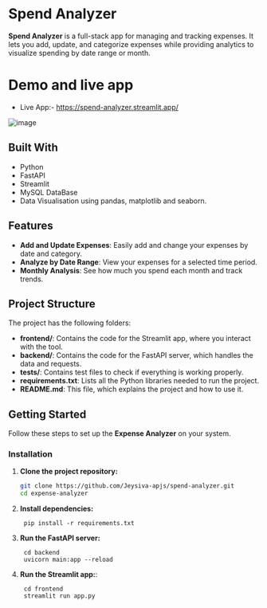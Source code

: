 # Spend Analyzer

**Spend Analyzer** is a full-stack app for managing and tracking expenses. It lets you add, update, and categorize expenses while providing analytics to visualize spending by date range or month.

# Demo and live app

- Live App:-  https://spend-analyzer.streamlit.app/

![image](https://github.com/user-attachments/assets/5ad9e676-5de3-4b94-a074-4ee9903684dc)



## Built With

- Python
- FastAPI
- Streamlit
- MySQL DataBase
- Data Visualisation using pandas, matplotlib and seaborn.

## Features

- **Add and Update Expenses**: Easily add and change your expenses by date and category.
- **Analyze by Date Range**: View your expenses for a selected time period.
- **Monthly Analysis**: See how much you spend each month and track trends.

## Project Structure

The project has the following folders:

- **frontend/**: Contains the code for the Streamlit app, where you interact with the tool.
- **backend/**: Contains the code for the FastAPI server, which handles the data and requests.
- **tests/**: Contains test files to check if everything is working properly.
- **requirements.txt**: Lists all the Python libraries needed to run the project.
- **README.md**: This file, which explains the project and how to use it.

## Getting Started

Follow these steps to set up the **Expense Analyzer** on your system.


### Installation

1. **Clone the project repository:**
   ```bash
   git clone https://github.com/Jeysiva-apjs/spend-analyzer.git
   cd expense-analyzer

2. **Install dependencies:**  
   ```commandline
    pip install -r requirements.txt
   ```

3. **Run the FastAPI server:** 
   ```commandline
    cd backend
    uvicorn main:app --reload
   ```
4. **Run the Streamlit app:**:   
   ```commandline
    cd frontend
    streamlit run app.py
   ```
